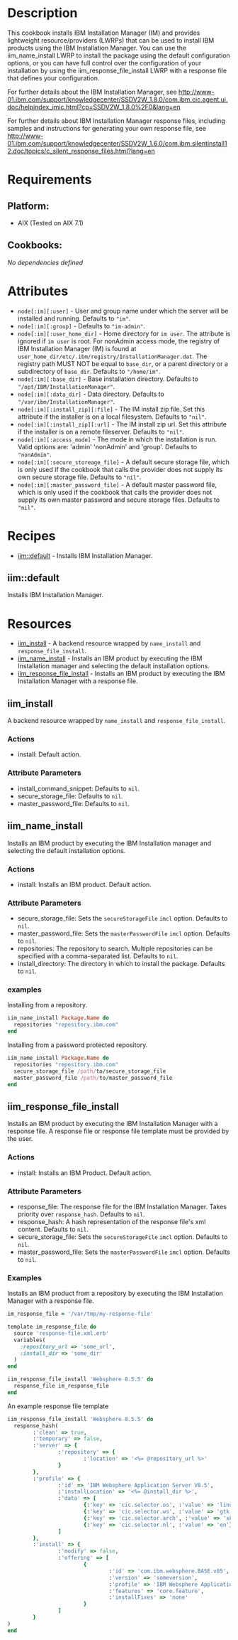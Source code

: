 # Description

This cookbook installs IBM Installation Manager (IM) and provides lightweight resource/providers (LWRPs) that can be used to install IBM products using the IBM Installation Manager. You can use the iim_name_install LWRP to install the package using the default configuration options, or you can have full control over the configuration of your installation by using the iim_response_file_install LWRP with a response file that defines your configuration.

For further details about the IBM Installation Manager, see http://www-01.ibm.com/support/knowledgecenter/SSDV2W_1.8.0/com.ibm.cic.agent.ui.doc/helpindex_imic.html?cp=SSDV2W_1.8.0%2F0&lang=en

For further details about IBM Installation Manager response files, including samples and instructions for generating your own response file, see http://www-01.ibm.com/support/knowledgecenter/SSDV2W_1.6.0/com.ibm.silentinstall12.doc/topics/c_silent_response_files.html?lang=en




# Requirements

## Platform:

* AIX (Tested on AIX 7.1)

## Cookbooks:

*No dependencies defined*

# Attributes

* `node[:im][:user]` - User and group name under which the server will be installed and running. Defaults to `"im"`.
* `node[:im][:group]` -  Defaults to `"im-admin"`.
* `node[:im][:user_home_dir]` - Home directory for `im user`. The attribute is ignored if `im user` is root.
For nonAdmin access mode, the registry of IBM Installation Manager (IM) is found at `user_home_dir/etc/.ibm/registry/InstallationManager.dat`.
The registry path MUST NOT be equal to `base_dir`, or a parent directory or a subdirectory of `base_dir`. Defaults to `"/home/im"`.
* `node[:im][:base_dir]` - Base installation directory. Defaults to `"/opt/IBM/InstallationManager"`.
* `node[:im][:data_dir]` - Data directory. Defaults to `"/var/ibm/InstallationManager"`.
* `node[:im][:install_zip][:file]` - The IM install zip file. Set this attribute if the installer is on a local filesystem. Defaults to `"nil"`.
* `node[:im][:install_zip][:url]` - The IM install zip url. Set this attribute if the installer is on a remote fileserver. Defaults to `"nil"`.
* `node[:im][:access_mode]` - The mode in which the installation is run. Valid options are: 'admin' 'nonAdmin' and 'group'. Defaults to `"nonAdmin"`.
* `node[:im][:secure_storeage_file]` - A default secure storage file, which is only used if the cookbook that calls the provider does not supply its own secure storage file. Defaults to `"nil"`.
* `node[:im][:master_password_file]` - A default master password file, which is only used if the cookbook that calls the provider does not supply its own master password and secure storage files. Defaults to `"nil"`.

# Recipes

* [iim::default](#iimdefault) - Installs IBM Installation Manager.

## iim::default

Installs IBM Installation Manager.

# Resources

* [iim_install](#iim_install) - A backend resource wrapped by `name_install` and `response_file_install`.
* [iim_name_install](#iim_name_install) - Installs an IBM product by executing the IBM Installation manager and selecting the default installation options.
* [iim_response_file_install](#iim_response_file_install) - Installs an IBM product by executing the IBM Installation Manager with a response file.

## iim_install


A backend resource wrapped by `name_install` and `response_file_install`.

### Actions

- install:  Default action.

### Attribute Parameters

- install_command_snippet:  Defaults to <code>nil</code>.
- secure_storage_file:  Defaults to <code>nil</code>.
- master_password_file:  Defaults to <code>nil</code>.

## iim_name_install


Installs an IBM product by executing the IBM Installation manager and selecting the default installation options.

### Actions

- install: Installs an IBM product. Default action.

### Attribute Parameters

- secure_storage_file: Sets the `secureStorageFile` `imcl` option. Defaults to <code>nil</code>.
- master_password_file: Sets the `masterPasswordFile` `imcl` option. Defaults to <code>nil</code>.
- repositories: The repository to search. Multiple repositories can be specified with a comma-separated list. Defaults to <code>nil</code>.
- install_directory: The directory in which to install the package. Defaults to <code>nil</code>.

### examples

Installing from a repository.

```ruby
iim_name_install Package.Name do
  repositories "repository.ibm.com"
end
```

Installing from a password protected repository.

```ruby
iim_name_install Package.Name do
  repositories "repository.ibm.com"
  secure_storage_file /path/to/secure_storage_file
  master_password_file /path/to/master_password_file
end
```

## iim_response_file_install


Installs an IBM product by executing the IBM Installation Manager with a response file. A response file or response file template must be provided by the user.

### Actions

- install: Installs an IBM Product. Default action.

### Attribute Parameters

- response_file: The response file for the IBM Installation Manager. Takes priority over `response_hash`. Defaults to <code>nil</code>.
- response_hash: A hash representation of the response file's xml content. Defaults to <code>nil</code>.
- secure_storage_file: Sets the `secureStorageFile` `imcl` option. Defaults to <code>nil</code>.
- master_password_file: Sets the `masterPasswordFile` `imcl` option. Defaults to <code>nil</code>.

### Examples

Installs an IBM product from a repository by executing the IBM Installation Manager with a response file.

```ruby
im_response_file = '/var/tmp/my-response-file'

template im_response_file do
  source 'response-file.xml.erb'
  variables(
    :repository_url => 'some_url',
    :install_dir => 'some_dir'
  )
end

iim_response_file_install 'Websphere 8.5.5' do
  response_file im_response_file
end
```

An example response file template

```ruby
iim_response_file_install 'Websphere 8.5.5' do
  response_hash(
        :'clean' => true,
        :'temporary' => false,
        :'server' => {
                :'repository' => {
                        :'location' => '<%= @repository_url %>'
                }
        },
        :'profile' => {
                :'id' => 'IBM Websphere Application Server V8.5',
                :'installLocation' => '<%= @install_dir %>',
                :'data' => [
                        {:'key' => 'cic.selector.os', :'value' => 'linux'},
                        {:'key' => 'cic.selector.ws', :'value' => 'gtk'},
                        {:'key' => 'cic.selector.arch', :'value' => 'x86_64'},
                        {:'key' => 'cic.selector.nl', :'value' => 'en'},
                ]
        },
        :'install' => {
                :'modify' => false,
                :'offering' => [
                        {
                                :'id' => 'com.ibm.websphere.BASE.v85',
                                :'version' => 'someversion',
                                :'profile' => 'IBM Websphere Application Server V8.5',
                                :'features' => 'core.feature',
                                :'installFixes' => 'none'
                        }
                ]
        }
)
end
```

